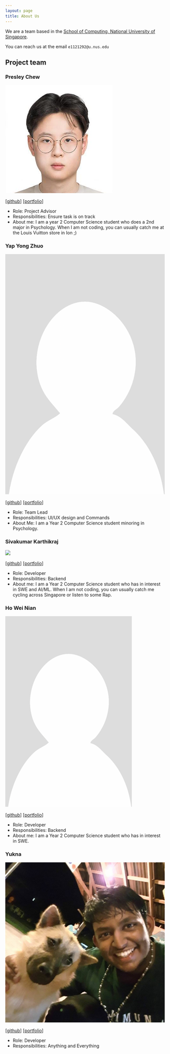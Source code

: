 ```yaml
---
layout: page
title: About Us
---
```


We are a team based in the [School of Computing, National University of Singapore](https://www.comp.nus.edu.sg).

You can reach us at the email `e1121292@u.nus.edu`

## Project team



### Presley Chew

![](images/presleychew.png)

[[github](https://github.com/PresleyChew)]
[[portfolio](team/presleychew.md)]

* Role: Project Advisor
* Responsibilities: Ensure task is on track
* About me: I am a year 2 Computer Science student who does a 2nd major in Psychology. When I am not coding, you can usually catch me at the Louis Vuitton store in Ion ;)
    
### Yap Yong Zhuo

![](images/yong-zhuo.png)

[[github](http://github.com/yong-zhuo)]
[[portfolio](team/yong-zhuo.md)]

* Role: Team Lead
* Responsibilities: UI/UX design and Commands
* About Me: I am a Year 2 Computer Science student minoring in Psychology.

### Sivakumar Karthikraj

![](images/techraj.png)

[[github](http://github.com/TechRaj)]
[[portfolio](team/techraj.md)]

* Role: Developer
* Responsibilities: Backend
* About me: I am a Year 2 Computer Science student who has in interest in SWE and AI/ML. When I am not coding, you can usually catch me cycling across Singapore or listen to some Rap.

### Ho Wei Nian

![](images/hweinian.png)

[[github](http://github.com/hweinian)]
[[portfolio](team/hweinian.md)]

* Role: Developer
* Responsibilities: Backend
* About me: I am a Year 2 Computer Science student who has in interest in SWE.

###  Yukna

![](images/yadobler.png)

[[github](http://github.com/yadobler)]
[[portfolio](team/yadobler.md)]

* Role: Developer
* Responsibilities: Anything and Everything

